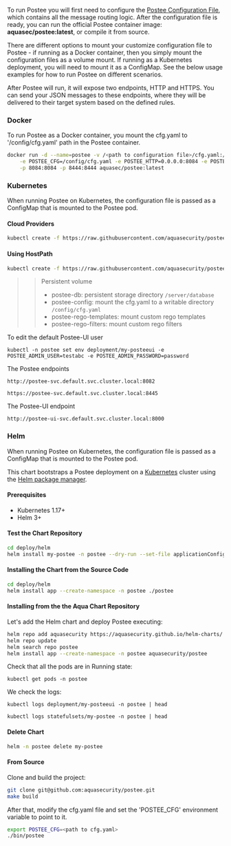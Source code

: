 To run Postee you will first need to configure the [Postee Configuration File](/postee/config), which contains all the message routing logic.
After the configuration file is ready, you can run the official Postee container image: **aquasec/postee:latest**, or compile it from source.

There are different options to mount your customize configuration file to Postee - if running as a Docker container, then you simply mount the configuration files as a volume mount. If running as a Kubernetes deployment, you will need to mount it as a ConfigMap. See the below usage examples for how to run Postee on different scenarios.

After Postee will run, it will expose two endpoints, HTTP and HTTPS. You can send your JSON messages to these endpoints, where they will be delivered to their target system based on the defined rules.

### Docker
To run Postee as a Docker container, you mount the cfg.yaml to '/config/cfg.yaml' path in the Postee container.


```bash
docker run -d --name=postee -v /<path to configuration file>/cfg.yaml:/config/cfg.yaml \
    -e POSTEE_CFG=/config/cfg.yaml -e POSTEE_HTTP=0.0.0.0:8084 -e POSTEE_HTTPS=0.0.0.0:8444 \
    -p 8084:8084 -p 8444:8444 aquasec/postee:latest
```

### Kubernetes
When running Postee on Kubernetes, the configuration file is passed as a ConfigMap that is mounted to the Postee pod.


#### Cloud Providers

``` bash
kubectl create -f https://raw.githubusercontent.com/aquasecurity/postee/main/deploy/kubernetes/postee.yaml
```

#### Using HostPath

``` bash
kubectl create -f https://raw.githubusercontent.com/aquasecurity/postee/main/deploy/kubernetes/hostPath/postee-pv.yaml
```

>> Persistent volume
>> - postee-db: persistent storage directory `/server/database`
>> - postee-config: mount the cfg.yaml to a writable directory `/config/cfg.yaml`
>> - postee-rego-templates: mount custom rego templates
>> - postee-rego-filters: mount custom rego filters

To edit the default Postee-UI user

```
kubectl -n postee set env deployment/my-posteeui -e POSTEE_ADMIN_USER=testabc -e POSTEE_ADMIN_PASSWORD=password
```

The Postee endpoints
```
http://postee-svc.default.svc.cluster.local:8082
```
```
https://postee-svc.default.svc.cluster.local:8445
```

The Postee-UI endpoint
````
http://postee-ui-svc.default.svc.cluster.local:8000
````

### Helm
When running Postee on Kubernetes, the configuration file is passed as a ConfigMap that is mounted to the Postee pod.

This chart bootstraps a Postee deployment on a [Kubernetes](https://kubernetes.io/) cluster using the [Helm package manager](https://helm.sh/).

#### Prerequisites
- Kubernetes 1.17+
- Helm 3+

#### Test the Chart Repository

```bash
cd deploy/helm
helm install my-postee -n postee --dry-run --set-file applicationConfigPath="../../cfg.yaml" ./postee
```

#### Installing the Chart from the Source Code

```bash
cd deploy/helm
helm install app --create-namespace -n postee ./postee
```

#### Installing from the the Aqua Chart Repository

Let's add the Helm chart and deploy Postee executing:


```bash
helm repo add aquasecurity https://aquasecurity.github.io/helm-charts/
helm repo update
helm search repo postee
helm install app --create-namespace -n postee aquasecurity/postee
```

Check that all the pods are in Running state:

`kubectl get pods -n postee`

We check the logs:

```
kubectl logs deployment/my-posteeui -n postee | head
```

```
kubectl logs statefulsets/my-postee -n postee | head
```

#### Delete Chart

```bash
helm -n postee delete my-postee
```

#### From Source
Clone and build the project:
```bash
git clone git@github.com:aquasecurity/postee.git
make build
```
After that, modify the cfg.yaml file and set the 'POSTEE_CFG' environment variable to point to it.
```bash
export POSTEE_CFG=<path to cfg.yaml>
./bin/postee
```
